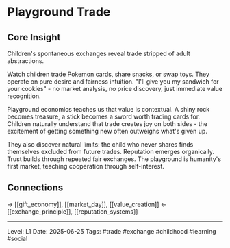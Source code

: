 # Playground Trade

## Core Insight
Children's spontaneous exchanges reveal trade stripped of adult abstractions.

Watch children trade Pokemon cards, share snacks, or swap toys. They operate on pure desire and fairness intuition. "I'll give you my sandwich for your cookies" - no market analysis, no price discovery, just immediate value recognition.

Playground economics teaches us that value is contextual. A shiny rock becomes treasure, a stick becomes a sword worth trading cards for. Children naturally understand that trade creates joy on both sides - the excitement of getting something new often outweighs what's given up.

They also discover natural limits: the child who never shares finds themselves excluded from future trades. Reputation emerges organically. Trust builds through repeated fair exchanges. The playground is humanity's first market, teaching cooperation through self-interest.

## Connections
→ [[gift_economy]], [[market_day]], [[value_creation]]
← [[exchange_principle]], [[reputation_systems]]

---
Level: L1
Date: 2025-06-25
Tags: #trade #exchange #childhood #learning #social